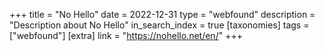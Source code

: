 +++
title = "No Hello"
date = 2022-12-31
type = "webfound"
description = "Description about No Hello"
in_search_index = true
[taxonomies]
tags = ["webfound"]
[extra]
link = "https://nohello.net/en/"
+++

